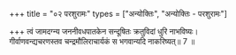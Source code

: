 +++
title = "०२ परशुरामः"
types = ["अन्योक्तिः", "अन्योक्तिः - परशुरामः"]

+++
त्वं जामदग्न्य जननीवधपातकेन सन्दूषितः क्रतुविदां धुरि नाभविष्यः।  
गीर्वाणवन्द्यचरणस्तव चन्द्रमौलिराचार्यकं स भगवान्यदि नाकरिष्यत्॥ 7 ॥  